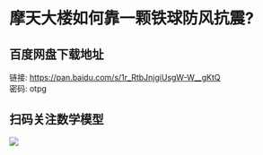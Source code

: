 # 摩天大楼如何靠一颗铁球防风抗震?

## 百度网盘下载地址

链接: https://pan.baidu.com/s/1r_RtbJnjgiUsgW-W__gKtQ  
密码: otpg

## 扫码关注数学模型
![](https://avatars3.githubusercontent.com/u/56642120?s=200&v=4)
